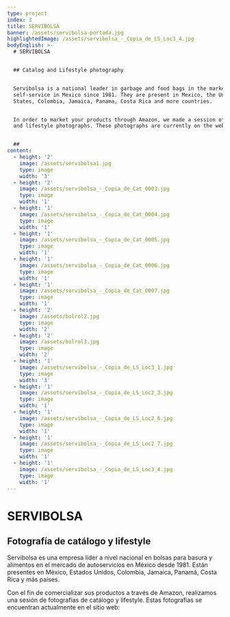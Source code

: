 ```yaml
---
type: project
index: 3
title: SERVIBOLSA
banner: /assets/servibolsa-portada.jpg
highlightedImage: /assets/servibolsa_-_Copia_de_LS_Loc3_4.jpg
bodyEnglish: >-
  # SERVIBOLSA


  ## Catalog and Lifestyle photography


  Servibolsa is a national leader in garbage and food bags in the market of
  self-service in Mexico since 1981. They are present in Mexico, the United
  States, Colombia, Jamaica, Panama, Costa Rica and more countries.


  In order to market your products through Amazon, we made a session of catalog
  and lifestyle photographs. These photographs are currently on the website:


  ##
content:
  - height: '2'
    image: /assets/servibolsa1.jpg
    type: image
    width: '3'
  - height: '2'
    image: /assets/servibolsa_-_Copia_de_Cat_0003.jpg
    type: image
    width: '1'
  - height: '1'
    image: /assets/servibolsa_-_Copia_de_Cat_0004.jpg
    type: image
    width: '1'
  - height: '1'
    image: /assets/servibolsa_-_Copia_de_Cat_0005.jpg
    type: image
    width: '1'
  - height: '1'
    image: /assets/servibolsa_-_Copia_de_Cat_0006.jpg
    type: image
    width: '1'
  - height: '1'
    image: /assets/servibolsa_-_Copia_de_Cat_0007.jpg
    type: image
    width: '1'
  - height: '2'
    image: /assets/bolrol2.jpg
    type: image
    width: '2'
  - height: '2'
    image: /assets/bolrol3.jpg
    type: image
    width: '2'
  - height: '1'
    image: /assets/servibolsa_-_Copia_de_LS_Loc3_1.jpg
    type: image
    width: '3'
  - height: '1'
    image: /assets/servibolsa_-_Copia_de_LS_Loc2_3.jpg
    type: image
    width: '1'
  - height: '1'
    image: /assets/servibolsa_-_Copia_de_LS_Loc2_6.jpg
    type: image
    width: '1'
  - height: '1'
    image: /assets/servibolsa_-_Copia_de_LS_Loc2_7.jpg
    type: image
    width: '1'
  - height: '1'
    image: /assets/servibolsa_-_Copia_de_LS_Loc3_4.jpg
    type: image
    width: '1'
---
```

# SERVIBOLSA

## Fotografía de catálogo y lifestyle

Servibolsa es una empresa líder a nivel nacional en bolsas para basura y alimentos en el mercado de autoservicios en México desde 1981. Están presentes en México, Estados Unidos, Colombia, Jamaica, Panamá, Costa Rica y más países.

Con el fin de comercializar sus productos a través de Amazon, realizamos una sesión de fotografías de catálogo y lifestyle. Estas fotografías se encuentran actualmente en el sitio web:
